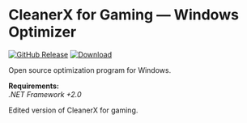 # CleanerX for Gaming — Windows Optimizer

[![GitHub Release](https://img.shields.io/github/release/Muteo42/CleanerX-for-Gaming.svg)](https://github.com/Muteo42/CleanerX-for-Gaming/releases/latest) [![Download](https://img.shields.io/github/downloads/Muteo42/CleanerX-for-Gaming/total.svg)](https://github.com/Muteo42/CleanerX-for-Gaming/releases/latest)

Open source optimization program for Windows.

**Requirements:**<br />
*.NET Framework +2.0*
<br />

Edited version of CleanerX for gaming.

